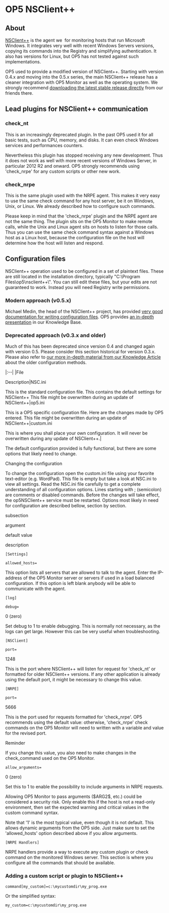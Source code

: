 # OP5 NSClient++

## About

[NSClient++](http://nsclient.org/) is the agent we  for monitoring hosts that run Microsoft Windows. It integrates very well with recent Windows Servers versions, copying its commands into the Registry and simplifying authentication. It also has versions for Linux, but OP5 has not tested against such implementations.

OP5 used to provide a modified version of NSClient++. Starting with version 0.4.x and moving into the 0.5.x series, the main NSClient++ release has a cleaner integration with OP5 Monitor as well as the operating system. We strongly recommend [downloading the latest stable release directly](https://nsclient.org/download/) from our friends there.

## Lead plugins for NSClient++ communication

### check\_nt

This is an increasingly deprecated plugin. In the past OP5 used it for all basic tests, such as CPU, memory, and disks. It can even check Windows services and performances counters.

Nevertheless this plugin has stopped receiving any new development. Thus it does not work as well with more recent versions of Windows Server, in particular 2012 R2 and onward. OP5 strongly recommends using 'check\_nrpe' for any custom scripts or other new work.

### check\_nrpe

This is the same plugin used with the NRPE agent. This makes it very easy to use the same check command for any host server, be it on Windows, Unix, or Linux. We already described how to configure such commands.

Please keep in mind that the 'check\_nrpe' plugin and the NRPE agent are not the same thing. The plugin sits on the OP5 Monitor to make remote calls, while the Unix and Linux agent sits on hosts to listen for those calls. Thus you can use the same check command syntax against a Windows host as a Linux host, because the configuration file on the host will determine how the host will listen and respond.

## Configuration files

NSClient++ operation used to be configured in a set of plaintext files. These are still located in the installation directory, typically "C:\\Program Files\\op5\\nsclient++\\". You can still edit these files, but your edits are not guaranteed to work. Instead you will need Registry write permissions.

### Modern approach (v0.5.x)

Michael Medin, the head of the NSClient++ project, has provided [very good documentation for writing configuration files](https://docs.nsclient.org/settings/). OP5 provides [an in-depth presentation](https://kb.op5.com/x/kAEjAQ) in our Knowledge Base.

### Deprecated approach (v0.3.x and older)

Much of this has been deprecated since version 0.4 and changed again with version 0.5. Please consider this section historical for version 0.3.x. Please also refer to [our more in-depth material from our Knowledge Article](https://kb.op5.com/x/Pw4jAQ) about the older configuration methods.

|:--|
|File

Description|NSC.ini

This is the standard configuration file. This contains the default settings for NSClient++
 This file might be overwritten during an update of NSClient++|op5.ini

This is a OP5 specific configuration file. Here are the changes made by OP5 entered.
 This file might be overwritten during an update of NSClient++|custom.ini

This is where you shall place your own configuration.
 It will never be overwritten during any update of NSClient++.|

 The default configuration provided is fully functional, but there are some options that likely need to change.

Changing the configuration

To change the configuration open the custom.ini file using your favorite text-editor (e.g. WordPad). This file is empty but take a look at NSC.ini to view all settings. Read the NSC.ini file carefully to get a complete understanding of all configuration options. Lines starting with ; (semicolon) are comments or disabled commands.
 Before the changes will take effect, the op5NSClient++ service must be restarted.
 Options most likely in need for configuration are described bellow, section by section.

subsection

argument

default value

description

`[Settings]`

`allowed_hosts=`

This option lists all servers that are allowed to talk to the agent. Enter the IP-address of the OP5 Monitor server or servers if used in a load balanced configuration. If this option is left blank anybody will be able to communicate with the agent.

`[log]`

`debug=`

0 (zero)

Set debug to 1 to enable debugging. This is normally not necessary, as the logs can get large. However this can be very useful when troubleshooting.

`[NSClient]`

`port=`

1248

This is the port where NSClient++ will listen for request for 'check\_nt' or formatted for older NSClient++ versions. If any other application is already using the default port, it might be necessary to change this value.

`[NRPE]`

`port=`

5666

This is the port used for requests formatted for 'check\_nrpe'. OP5 recommends using the default value: otherwise, 'check\_nrpe' check commands on the OP5 Monitor will need to written with a variable and value for the revised port.

Reminder

If you change this value, you also need to make changes in the check\_command used on the OP5 Monitor.

`allow_arguments=`

0 (zero)

Set this to 1 to enable the possibility to include arguments in NRPE requests.

Allowing OP5 Monitor to pass arguments (\$ARG2\$, etc.) could be considered a security risk. Only enable this if the host is not a read-only environment, then set the expected warning and critical values in the custom command syntax.

Note that '1' is the most typical value, even though it is not default. This allows dynamic arguments from the OP5 side. Just make sure to set the 'allowed\_hosts' option described above if you allow arguments.

`[NRPE Handlers]`

NRPE handlers provide a way to execute any custom plugin or check command on the monitored Windows server. This section is where you configure all the commands that should be available.

### Adding a custom script or plugin to NSClient++

`command[my_custom]=c:\mycustomdir\my_prog.exe`

Or the simplified syntax:

`my_custom=c:\mycustomdir\my_prog.exe`
